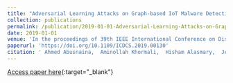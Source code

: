 ```yaml
---
title: "Adversarial Learning Attacks on Graph-based IoT Malware Detection Systems"
collection: publications
permalink: /publication/2019-01-01-Adversarial-Learning-Attacks-on-Graph-based-IoT-Malware-Detection-Systems
date: 2019-01-01
venue: 'In the proceedings of 39th IEEE International Conference on Distributed Computing Systems, ICDCS 2019, Dallas, TX, USA, July 7-10, 2019'
paperurl: 'https://doi.org/10.1109/ICDCS.2019.00130'
citation: ' Ahmed Abusnaina,  Aminollah Khormali,  Hisham Alasmary,  Jeman Park,  Afsah Anwar,  Aziz Mohaisen, &quot;Adversarial Learning Attacks on Graph-based IoT Malware Detection Systems.&quot; In the proceedings of 39th IEEE International Conference on Distributed Computing Systems, ICDCS 2019, Dallas, TX, USA, July 7-10, 2019, 2019.'
---
```

[Access paper here](https://doi.org/10.1109/ICDCS.2019.00130){:target="_blank"}
